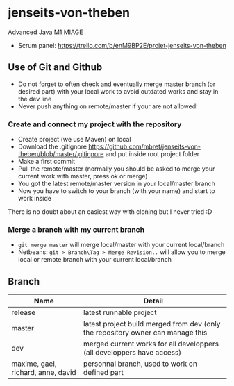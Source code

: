 jenseits-von-theben
===================

Advanced Java M1 MIAGE

* Scrum panel: https://trello.com/b/enM9BP2E/projet-jenseits-von-theben

Use of Git and Github
--------------
* Do not forget to often check and eventually merge master branch (or desired part) with your local work to avoid outdated works and stay in the dev line
* Never push anything on remote/master if your are not allowed!

### Create and connect my project with the repository
* Create project (we use Maven) on local
* Download the .gitignore https://github.com/mbret/jenseits-von-theben/blob/master/.gitignore and put inside root project folder
* Make a first commit
* Pull the remote/master (normally you should be asked to merge your current work with master, press ok or merge)
* You got the latest remote/master version in your local/master branch
* Now you have to switch to your branch (with your name) and start to work inside

There is no doubt about an easiest way with cloning but I never tried :D

### Merge a branch with my current branch
* `git merge master` will merge local/master with your current local/branch
* Netbeans: `git > Branch\Tag > Merge Revision..` will allow you to merge local or remote branch with your current local/branch

Branch
-------
| Name	  | Detail |
| ------------- | ------------- |
| release  | latest runnable project  |
| master  | latest project build merged from dev (only the repository owner can manage this  |
| dev  | merged current works for all developpers (all developpers have access)  |
| maxime, gael, richard, anne, david | personnal branch, used to work on defined part |

